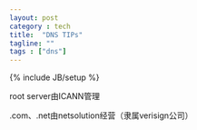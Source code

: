 ```yaml
---
layout: post
category : tech
title:  "DNS TIPs"
tagline: ""
tags : ["dns"] 
---
```

{% include JB/setup %}

root server由ICANN管理

.com、.net由netsolution经营（隶属verisign公司）
